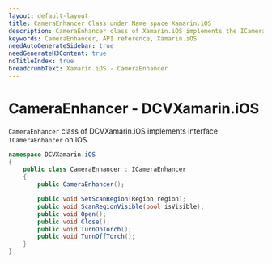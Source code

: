 ```yaml
---
layout: default-layout
title: CameraEnhancer Class under Name space Xamarin.iOS
description: CameraEnhancer class of Xamarin.iOS implements the ICameraEnhancer interface on iOS.
keywords: CameraEnhancer, API reference, Xamarin.iOS
needAutoGenerateSidebar: true
needGenerateH3Content: true
noTitleIndex: true
breadcrumbText: Xamarin.iOS - CameraEnhancer
---
```


# CameraEnhancer - DCVXamarin.iOS

`CameraEnhancer` class of DCVXamarin.iOS implements interface `ICameraEnhancer` on iOS.

```c#
namespace DCVXamarin.iOS
{
    public class CameraEnhancer : ICameraEnhancer
    {
        public CameraEnhancer();

        public void SetScanRegion(Region region);
        public void ScanRegionVisible(bool isVisible);
        public void Open();
        public void Close();
        public void TurnOnTorch();
        public void TurnOffTorch();
    }
}
```
